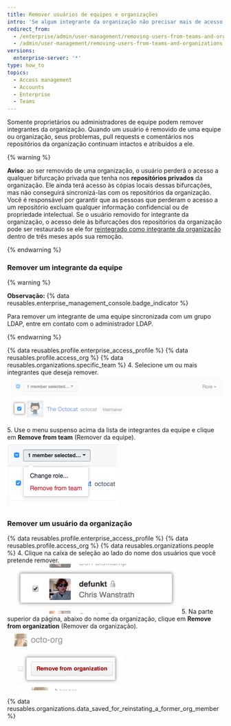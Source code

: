 ```yaml
---
title: Remover usuários de equipes e organizações
intro: 'Se algum integrante da organização não precisar mais de acesso a determinados repositórios, você poderá removê-lo da equipe que concede esse acesso. Se um integrante não precisar mais acessar os repositórios pertencentes à organização, você poderá removê-lo da organização.'
redirect_from:
  - /enterprise/admin/user-management/removing-users-from-teams-and-organizations
  - /admin/user-management/removing-users-from-teams-and-organizations
versions:
  enterprise-server: '*'
type: how_to
topics:
  - Access management
  - Accounts
  - Enterprise
  - Teams
---
```

Somente proprietários ou administradores de equipe podem remover integrantes da organização. Quando um usuário é removido de uma equipe ou organização, seus problemas, pull requests e comentários nos repositórios da organização continuam intactos e atribuídos a ele.

{% warning %}

**Aviso**: ao ser removido de uma organização, o usuário perderá o acesso a qualquer bifurcação privada que tenha nos **repositórios privados** da organização. Ele ainda terá acesso às cópias locais dessas bifurcações, mas não conseguirá sincronizá-las com os repositórios da organização. Você é responsável por garantir que as pessoas que perderam o acesso a um repositório excluam qualquer informação confidencial ou de propriedade intelectual. Se o usuário removido for integrante da organização, o acesso dele às bifurcações dos repositórios da organização pode ser restaurado se ele for [reintegrado como integrante da organização](/articles/reinstating-a-former-member-of-your-organization) dentro de três meses após sua remoção.

{% endwarning %}

### Remover um integrante da equipe

{% warning %}

**Observação:** {% data reusables.enterprise_management_console.badge_indicator %}

Para remover um integrante de uma equipe sincronizada com um grupo LDAP, entre em contato com o administrador LDAP.

{% endwarning %}

{% data reusables.profile.enterprise_access_profile %}
{% data reusables.profile.access_org %}
{% data reusables.organizations.specific_team %}
4. Selecione um ou mais integrantes que deseja remover. ![Caixa de seleção ao lado de integrante de organização](/assets/images/help/teams/team-member-check-box.png)
5. Use o menu suspenso acima da lista de integrantes da equipe e clique em **Remove from team** (Remover da equipe). ![Menu suspenso com opção change role (alterar função)](/assets/images/help/teams/bulk-edit-drop-down.png)

### Remover um usuário da organização

{% data reusables.profile.enterprise_access_profile %}
{% data reusables.profile.access_org %}
{% data reusables.organizations.people %}
4. Clique na caixa de seleção ao lado do nome dos usuários que você pretende remover.![Caixa de seleção Remove user (Remover usuário)](/assets/images/help/organizations/Organization-remove-user.png)
5. Na parte superior da página, abaixo do nome da organização, clique em **Remove from organization** (Remover da organização). ![Botão Remove from organization (Remover da organização)](/assets/images/help/organizations/Organization-remove-from-organization-button.png)

{% data reusables.organizations.data_saved_for_reinstating_a_former_org_member %}
